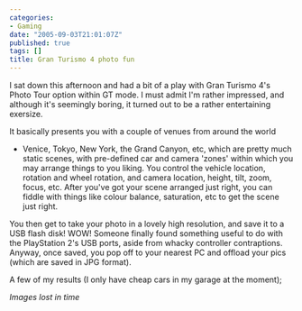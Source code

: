```yaml
---
categories:
- Gaming
date: "2005-09-03T21:01:07Z"
published: true
tags: []
title: Gran Turismo 4 photo fun
---
```


I sat down this afternoon and had a bit of a play with Gran Turismo 4's
Photo Tour option within GT mode. I must admit I'm rather impressed, and
although it's seemingly boring, it turned out to be a rather
entertaining exersize.

It basically presents you with a couple of venues from around the world
- Venice, Tokyo, New York, the Grand Canyon, etc, which are pretty much
static scenes, with pre-defined car and camera 'zones' within which you
may arrange things to you liking. You control the vehicle location,
rotation and wheel rotation, and camera location, height, tilt, zoom,
focus, etc. After you've got your scene arranged just right, you can
fiddle with things like colour balance, saturation, etc to get the scene
just right.

You then get to take your photo in a lovely high resolution, and save it
to a USB flash disk! WOW! Someone finally found something useful to do
with the PlayStation 2's USB ports, aside from whacky controller
contraptions. Anyway, once saved, you pop off to your nearest PC and
offload your pics (which are saved in JPG format).

A few of my results (I only have cheap cars in my garage at the
moment);

_Images lost in time_